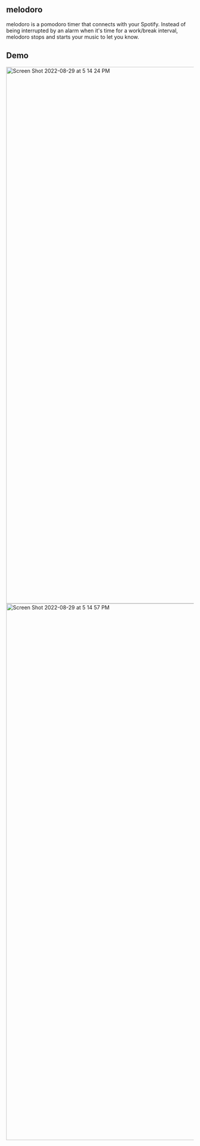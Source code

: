## melodoro

melodoro is a pomodoro timer that connects with your Spotify. Instead of being interrupted by an alarm when it's time for a work/break interval, melodoro stops and starts your music to let you know. 

## Demo

<img width="1440" alt="Screen Shot 2022-08-29 at 5 14 24 PM" src="https://user-images.githubusercontent.com/72005958/187130638-655b1f49-604c-4bf5-b707-20375eb25c1b.png">

<img width="1440" alt="Screen Shot 2022-08-29 at 5 14 57 PM" src="https://user-images.githubusercontent.com/72005958/187130649-0097803c-cdcb-4f4f-8a77-22e1cdc45dde.png">
